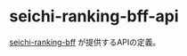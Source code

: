 # seichi-ranking-bff-api
[seichi-ranking-bff](https://github.com/GiganticMinecraft/seichi-ranking-bff) が提供するAPIの定義。
